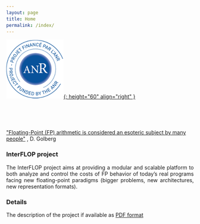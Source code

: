 ```yaml
---
layout: page
title: Home
permalink: /index/
---
```


[![image](/images/anr.png){: height="60" align="right" }](https://anr.fr/fileadmin/aap/2020/selection/aapg-selection-2020-07-29092020.pdf)


<br> 
<br> 
<br> 

["Floating-Point (FP) arithmetic is considered an esoteric subject by many people"](https://docs.oracle.com/cd/E19957-01/806-3568/ncg_goldberg.html#:~:text=Floating%2Dpoint%20arithmetic%20is%20considered%20an%20esoteric%20subject%20by%20many%20people.&text=It%20begins%20with%20background%20on,can%20better%20support%20floating%2Dpoint.)
, D. Golberg 


### InterFLOP project
<p style='text-align: justify;'> 
The InterFLOP project aims at providing a modular and scalable platform to both analyze and control the costs of FP behavior of today’s real programs facing new floating-point paradigms (bigger problems, new architectures, new representation formats).
</p>

### Details
The description of the project if available as [PDF format](/documents/INTERFLOP-proposal.pdf)
